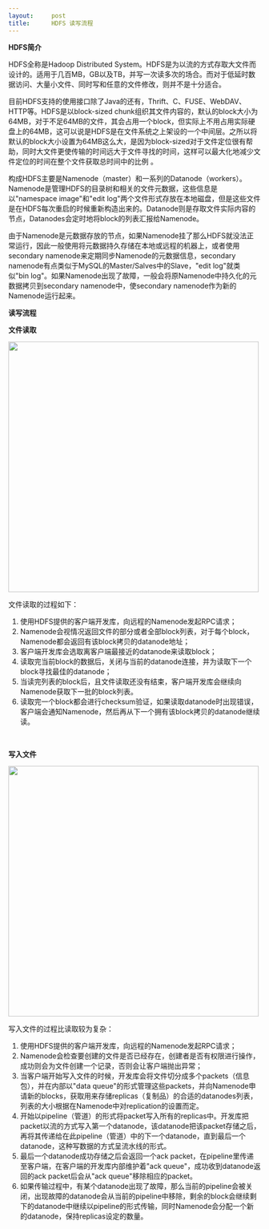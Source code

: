 ```yaml
---
layout:     post
title:      HDFS 读写流程
---
```

<div id="article_content" class="article_content clearfix csdn-tracking-statistics" data-pid="blog" data-mod="popu_307" data-dsm="post">
								            <link rel="stylesheet" href="https://csdnimg.cn/release/phoenix/template/css/ck_htmledit_views-f76675cdea.css">
						<div class="htmledit_views" id="content_views">
                
<span><strong>HDFS简介</strong></span>
<p>HDFS全称是Hadoop Distributed System。HDFS是为以流的方式存取大文件而设计的。适用于几百MB，GB以及TB，并写一次读多次的场合。而对于低延时数据访问、大量小文件、同时写和任意的文件修改，则并不是十分适合。</p>
<p>目前HDFS支持的使用接口除了Java的还有，Thrift、C、FUSE、WebDAV、HTTP等。HDFS是以block-sized chunk组织其文件内容的，默认的block大小为64MB，对于不足64MB的文件，其会占用一个block，但实际上不用占用实际硬盘上的64MB，这可以说是HDFS是在文件系统之上架设的一个中间层。之所以将默认的block大小设置为64MB这么大，是因为block-sized对于文件定位很有帮助，同时大文件更使传输的时间远大于文件寻找的时间，这样可以最大化地减少文件定位的时间在整个文件获取总时间中的比例
 。</p>
<p>构成HDFS主要是Namenode（master）和一系列的Datanode（workers）。Namenode是管理HDFS的目录树和相关的文件元数据，这些信息是以"namespace image"和"edit log"两个文件形式存放在本地磁盘，但是这些文件是在HDFS每次重启的时候重新构造出来的。Datanode则是存取文件实际内容的节点，Datanodes会定时地将block的列表汇报给Namenode。</p>
<p>由于Namenode是元数据存放的节点，如果Namenode挂了那么HDFS就没法正常运行，因此一般使用将元数据持久存储在本地或远程的机器上，或者使用secondary namenode来定期同步Namenode的元数据信息，secondary namenode有点类似于MySQL的Master/Salves中的Slave，"edit log"就类似"bin log"。如果Namenode出现了故障，一般会将原Namenode中持久化的元数据拷贝到secondary namenode中，使secondary
 namenode作为新的Namenode运行起来。</p>
<p><strong><span>读写流程</span></strong></p>
<p><strong><span>文件读取</span></strong></p>
<p><img alt="" src="http://pic002.cnblogs.com/images/2012/360373/2012042300040826.png" width="500"></p>
<p>文件读取的过程如下：</p>
<ol><li>使用HDFS提供的客户端开发库，向远程的Namenode发起RPC请求；</li><li>Namenode会视情况返回文件的部分或者全部block列表，对于每个block，Namenode都会返回有该block拷贝的datanode地址；</li><li>客户端开发库会选取离客户端最接近的datanode来读取block；</li><li>读取完当前block的数据后，关闭与当前的datanode连接，并为读取下一个block寻找最佳的datanode；</li><li>当读完列表的block后，且文件读取还没有结束，客户端开发库会继续向Namenode获取下一批的block列表。</li><li>读取完一个block都会进行checksum验证，如果读取datanode时出现错误，客户端会通知Namenode，然后再从下一个拥有该block拷贝的datanode继续读。</li></ol><p> </p>
<p><strong><span>写入文件</span></strong></p>
<p><img alt="" src="http://pic002.cnblogs.com/images/2012/360373/2012042300035254.png" width="500"></p>
<p>写入文件的过程比读取较为复杂：</p>
<ol><li>使用HDFS提供的客户端开发库，向远程的Namenode发起RPC请求；</li><li>Namenode会检查要创建的文件是否已经存在，创建者是否有权限进行操作，成功则会为文件创建一个记录，否则会让客户端抛出异常；</li><li>当客户端开始写入文件的时候，开发库会将文件切分成多个packets（信息包），并在内部以"data queue"的形式管理这些packets，并向Namenode申请新的blocks，获取用来存储replicas（复制品）的合适的datanodes列表，列表的大小根据在Namenode中对replication的设置而定。</li><li>开始以pipeline（管道）的形式将packet写入所有的replicas中。开发库把packet以流的方式写入第一个datanode，该datanode把该packet存储之后，再将其传递给在此pipeline（管道）中的下一个datanode，直到最后一个datanode，这种写数据的方式呈流水线的形式。</li><li>最后一个datanode成功存储之后会返回一个ack packet，在pipeline里传递至客户端，在客户端的开发库内部维护着"ack queue"，成功收到datanode返回的ack packet后会从"ack queue"移除相应的packet。</li><li>如果传输过程中，有某个datanode出现了故障，那么当前的pipeline会被关闭，出现故障的datanode会从当前的pipeline中移除，剩余的block会继续剩下的datanode中继续以pipeline的形式传输，同时Namenode会分配一个新的datanode，保持replicas设定的数量。</li></ol>            </div>
                </div>